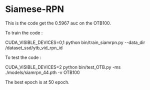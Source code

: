 # Siamese-RPN

This is the code get the 0.5967 auc on the OTB100.

To train the code :

CUDA_VISIBLE_DEVICES=0,1 python bin/train_siamrpn.py --data_dir /dataset_ssd/ytb_vid_rpn_id

To test the code :

CUDA_VISIBLE_DEVICES=2 python bin/test_OTB.py -ms ./models/siamrpn_44.pth -v OTB100

The best epoch is at 50 epoch.

